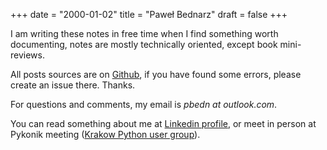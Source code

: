 +++
date = "2000-01-02"
title = "Paweł Bednarz"
draft = false
+++

I am writing these notes in free time when I find something worth documenting, notes are mostly technically oriented, except book mini-reviews.
 
All posts sources are on [Github][Github], if you have found some errors, please create an issue there. Thanks.

For questions and comments, my email is *pbedn at outlook.com*.

You can read something about me at [Linkedin profile][linkedin], or meet in person at Pykonik meeting ([Krakow Python user group][pykonik]). 

[Github]: https://github.com/pbedn/hugo-blog
[linkedin]: https://linkedin.com/in/pbedn
[pykonik]: https://www.pykonik.org/
